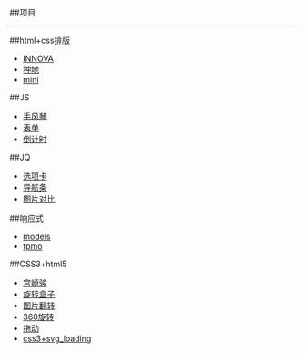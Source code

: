 ##项目
***
##html+css排版
+ [INNOVA](https://yminions.github.io/text1/INNOVA.html/)
+ [种地](https://yminions.github.io/text1/index.html/)
+ [mini](https://yminions.github.io/text1/miniso.html)

##JS
+ [手风琴](https://yminions.github.io/text2/手风琴2.html/)
+ [表单](https://yminions.github.io/text3/表单3.html/)
+ [倒计时](https://yminions.github.io/text4/翻牌倒计时.html/)

  
##JQ
+ [选项卡](https://yminions.github.io/text5/tab.html/)
+ [导航条](https://yminions.github.io/text5/导航条.html/)
+ [图片对比](https://yminions.github.io/text5/图片对比.html/)

##响应式
+ [models](https://yminions.github.io/text6/models.html/)
+ [tpmo](https://yminions.github.io/text7/tpmo.html/)

##CSS3+html5
+ [宫崎骏](https://yminions.github.io/text8/gong.html/)
+ [旋转盒子](https://yminions.github.io/text9/旋转盒子.html/)
+ [图片翻转](https://yminions.github.io/text9/图片翻转.html/)
+ [360旋转](https://yminions.github.io/text9/360旋转.html/)
+ [拖动](https://yminions.github.io/text10/拖动.html/)
+ [css3+svg_loading](https://yminions.github.io/text10/load.html/)